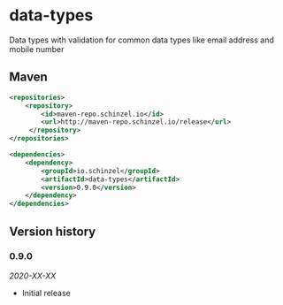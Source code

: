 # data-types
Data types with validation for common data types like email address and mobile number


## Maven
```xml
<repositories>
    <repository>
        <id>maven-repo.schinzel.io</id>
        <url>http://maven-repo.schinzel.io/release</url>
     </repository>
</repositories>    
```


```xml
<dependencies>
    <dependency>
        <groupId>io.schinzel</groupId>
        <artifactId>data-types</artifactId>
        <version>0.9.0</version>
    </dependency>
</dependencies>    
```



## Version history
### 0.9.0
_2020-XX-XX_
- Initial release
